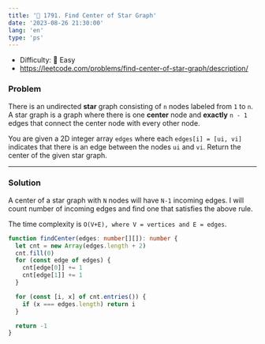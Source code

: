 ```yaml
---
title: '🍰 1791. Find Center of Star Graph'
date: '2023-08-26 21:30:00'
lang: 'en'
type: 'ps'
---
```


- Difficulty: 🍰 Easy
- https://leetcode.com/problems/find-center-of-star-graph/description/

### Problem

There is an undirected **star** graph consisting of `n` nodes labeled from `1` to `n`. A star graph is a graph where there is one **center** node and **exactly** `n - 1` edges that connect the center node with every other node.

You are given a 2D integer array `edges` where each `edges[i] = [ui, vi]` indicates that there is an edge between the nodes `ui` and `vi`. Return the center of the given star graph.

---

### Solution

A center of a star graph with `N` nodes will have `N-1` incoming edges. I will count number of incoming edges and find one that satisfies the above rule.

The time complexity is `O(V+E), where V = vertices and E = edges`.

```ts
function findCenter(edges: number[][]): number {
  let cnt = new Array(edges.length + 2)
  cnt.fill(0)
  for (const edge of edges) {
    cnt[edge[0]] += 1
    cnt[edge[1]] += 1
  }

  for (const [i, x] of cnt.entries()) {
    if (x === edges.length) return i
  }

  return -1
}
```
